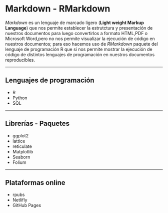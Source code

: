 # Markdown - RMarkdown

*Markdown* es un lenguaje de marcado ligero (**Light weight Markup Language**) que nos permite establecer la estrutctura y presentación de nuestros documentos para luego convertirlos a formato HTML,PDF o Microsoft Word,pero no nos permite visualizar la ejecución de código en nuestros documentos; para eso hacemos uso de *RMarkdown* paquete del lenguaje de programación R que sí nos permite mostrar la ejecución de código de distintos lenguajes de programación en nuestros documentos reproducibles.

---

## Lenguajes de programación

- R
- Python
- SQL

---

## Librerías - Paquetes

- ggplot2
- lattice
- reticulate
- Matplotlib
- Seaborn
- Folium

---

## Plataformas online

- rpubs
- Netlifly
- GitHub Pages